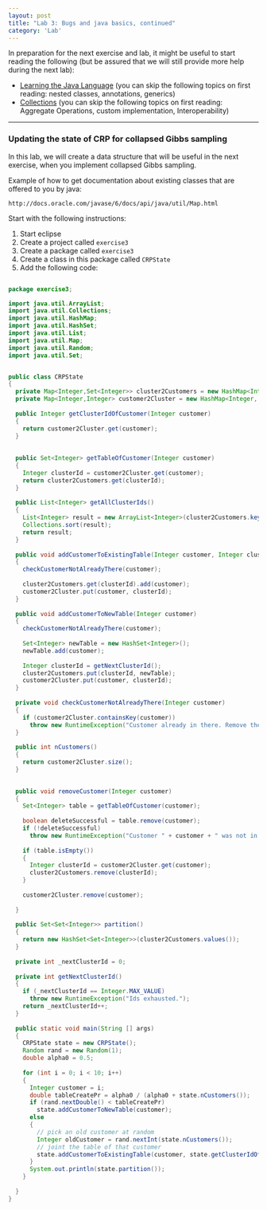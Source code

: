 ```yaml
---
layout: post
title: "Lab 3: Bugs and java basics, continued"
category: 'Lab'
---
```


In preparation for the next exercise and lab, it might be useful to start reading the following (but be assured that we will still provide more help during the next lab):

- [Learning the Java Language](http://docs.oracle.com/javase/tutorial/java/index.html) (you can skip the following topics on first reading: nested classes, annotations, generics) 
- [Collections](http://docs.oracle.com/javase/tutorial/collections/index.html) (you can skip the following topics on first reading: Aggregate Operations, custom implementation, Interoperability)

---

### Updating the state of CRP for collapsed Gibbs sampling

In this lab, we will create a data structure that will be useful in the next exercise, when you implement collapsed Gibbs sampling.

Example of how to get documentation about existing classes that are offered to you by java:

```
http://docs.oracle.com/javase/6/docs/api/java/util/Map.html
```

Start with the following instructions:

1. Start eclipse
2. Create a project called ``exercise3``
3. Create a package called ``exercise3``
4. Create a class in this package called ``CRPState``
5. Add the following code:

```java

package exercise3;

import java.util.ArrayList;
import java.util.Collections;
import java.util.HashMap;
import java.util.HashSet;
import java.util.List;
import java.util.Map;
import java.util.Random;
import java.util.Set;


public class CRPState
{
  private Map<Integer,Set<Integer>> cluster2Customers = new HashMap<Integer,Set<Integer>>();
  private Map<Integer,Integer> customer2Cluster = new HashMap<Integer, Integer>();
  
  public Integer getClusterIdOfCustomer(Integer customer)
  {
    return customer2Cluster.get(customer);
  }
  
  
  public Set<Integer> getTableOfCustomer(Integer customer)
  {
    Integer clusterId = customer2Cluster.get(customer);
    return cluster2Customers.get(clusterId);
  }
  
  public List<Integer> getAllClusterIds()
  {
    List<Integer> result = new ArrayList<Integer>(cluster2Customers.keySet());
    Collections.sort(result);
    return result;
  }
  
  public void addCustomerToExistingTable(Integer customer, Integer clusterId)
  {
    checkCustomerNotAlreadyThere(customer);
    
    cluster2Customers.get(clusterId).add(customer);
    customer2Cluster.put(customer, clusterId);
  }
  
  public void addCustomerToNewTable(Integer customer)
  {
    checkCustomerNotAlreadyThere(customer);
    
    Set<Integer> newTable = new HashSet<Integer>();
    newTable.add(customer);
    
    Integer clusterId = getNextClusterId();
    cluster2Customers.put(clusterId, newTable);
    customer2Cluster.put(customer, clusterId);
  }
  
  private void checkCustomerNotAlreadyThere(Integer customer)
  {
    if (customer2Cluster.containsKey(customer))
      throw new RuntimeException("Customer already in there. Remove the customer first.");
  }
  
  public int nCustomers() 
  {
    return customer2Cluster.size();
  }

  
  public void removeCustomer(Integer customer)
  {
    Set<Integer> table = getTableOfCustomer(customer);
    
    boolean deleteSuccessful = table.remove(customer);
    if (!deleteSuccessful)
      throw new RuntimeException("Customer " + customer + " was not in the CRPState");
    
    if (table.isEmpty())
    {
      Integer clusterId = customer2Cluster.get(customer);
      cluster2Customers.remove(clusterId);
    }
    
    customer2Cluster.remove(customer);
    
  }
  
  public Set<Set<Integer>> partition()
  {
    return new HashSet<Set<Integer>>(cluster2Customers.values());
  }
  
  private int _nextClusterId = 0;
  
  private int getNextClusterId()
  {
    if (_nextClusterId == Integer.MAX_VALUE)
      throw new RuntimeException("Ids exhausted.");
    return _nextClusterId++;
  }
  
  public static void main(String [] args)
  {
    CRPState state = new CRPState();
    Random rand = new Random(1);
    double alpha0 = 0.5;
    
    for (int i = 0; i < 10; i++)
    {
      Integer customer = i;
      double tableCreatePr = alpha0 / (alpha0 + state.nCustomers());
      if (rand.nextDouble() < tableCreatePr)
        state.addCustomerToNewTable(customer);
      else
      {
        // pick an old customer at random
        Integer oldCustomer = rand.nextInt(state.nCustomers());
        // joint the table of that customer
        state.addCustomerToExistingTable(customer, state.getClusterIdOfCustomer(oldCustomer));
      }
      System.out.println(state.partition());
    }
    
  }
}


```